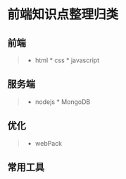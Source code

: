 # 前端知识点整理归类

## 前端
>   * html
    * css
    * javascript

## 服务端
>   * nodejs
    * MongoDB

## 优化
>   * webPack

## 常用工具
